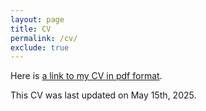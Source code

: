 ```yaml
---
layout: page
title: CV
permalink: /cv/
exclude: true
---
```


Here is [a link to my CV in pdf format](https://laurestine.github.io/LBradfordCV.pdf).

This CV was last updated on May 15th, 2025.